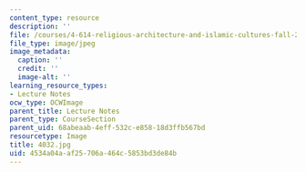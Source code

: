 ```yaml
---
content_type: resource
description: ''
file: /courses/4-614-religious-architecture-and-islamic-cultures-fall-2002/4534a04aaf25706a464c5853bd3de84b_4032.jpg
file_type: image/jpeg
image_metadata:
  caption: ''
  credit: ''
  image-alt: ''
learning_resource_types:
- Lecture Notes
ocw_type: OCWImage
parent_title: Lecture Notes
parent_type: CourseSection
parent_uid: 68abeaab-4eff-532c-e858-18d3ffb567bd
resourcetype: Image
title: 4032.jpg
uid: 4534a04a-af25-706a-464c-5853bd3de84b
---
```

